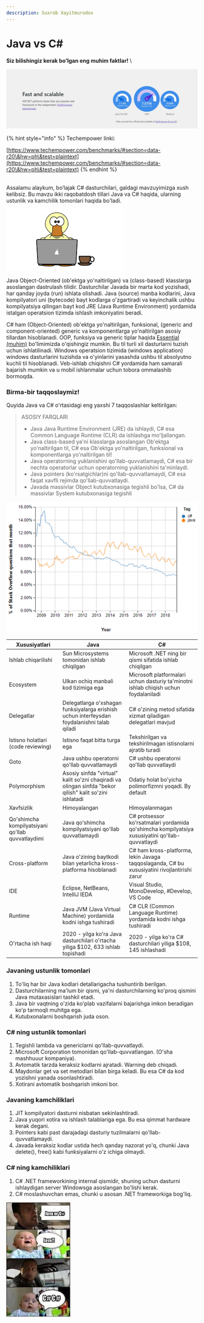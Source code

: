 ```yaml
---
description: Suxrob Xayitmurodov
---
```


# Java vs C\#

**Siz bilishingiz kerak bo’lgan eng muhim faktlar!** \


![techempower.com orqali solishtirilgan](<../../../.gitbook/assets/image (13) (1) (1).png>)

{% hint style="info" %}
Techempower linki:

[https://www.techempower.com/benchmarks/#section=data-r20\&hw=ph\&test=plaintext](https://www.techempower.com/benchmarks/#section=data-r20\&hw=ph\&test=plaintext)
{% endhint %}

\
Assalamu alaykum, bo’lajak C# dasturchilari, galdagi mavzuyimizga xush kelibsiz. Bu mavzu ikki raqobatdosh tillari Java va C# haqida, ularning ustunlik va kamchilik tomonlari haqida bo'ladi.

![](../../../.gitbook/assets/javavc-.png)

Java Object-Oriented (ob'ektga yo'naltirilgan) va (class-based) klasslarga asoslangan dastrulash tilidir. Dasturchilar Javada bir marta kod yozishadi, har qanday joyda (run) ishlata olishadi. Java (source) manba kodlarini, Java kompilyatori uni (bytecode) bayt kodlarga o'zgartiradi va keyinchalik ushbu kompilyatsiya qilingan bayt kod JRE (Java Runtime Environment) yordamida istalgan operatsion tizimda ishlash imkoniyatini beradi.

C# ham (Object-Oriented) ob'ektga yo'naltirilgan, funksional, (generic and component-oriented)  generic va komponentlarga yo'naltirilgan asosiy tillardan hisoblanadi. OOP, funksiya va generic tiplar haqida [Essential (muhim)](https://dot-net.uz/basic/essential) bo'limimizda o'qishingiz mumkin. Bu til turli xil dasturlarni tuzish uchun ishlatilinadi. Windows operatsion tizimida (windows application) windows dasturlarini tuzishda va o'yinlarini yasashda ushbu til absolyutno kuchli til hisoblanadi. Veb-ishlab chiqishni C# yordamida ham samarali bajarish mumkin va u mobil ishlanmalar uchun tobora ommalashib bormoqda.

### Birma-bir taqqoslaymiz!

Quyida Java va C# o'rtasidagi eng yaxshi 7 taqqoslashlar keltirilgan:

> ASOSIY FARQLARI
>
> * Java Java Runtime Environment (JRE) da ishlaydi, C# esa Common Language Runtime (CLR) da ishlashga mo'ljallangan.
> * Java class-based ya'ni klasslarga asoslangan Ob'ektga yo'naltirilgan til, C# esa Ob'ektga yo'naltirilgan, funksional va komponentlarga yo'naltirilgan til!
> * Java operatorning yuklanishini qo'llab-quvvatlamaydi, C# esa bir nechta operatorlar uchun operatorning yuklanishini ta'minlaydi.
> * Java pointers (ko'rsatgichlar)ni qo'llab-quvvatlamaydi, C# esa faqat xavfli rejimda qo'llab-quvvatlaydi.
> * Javada massivlar Object kutubxonasiga tegishli bo'lsa, C# da massivlar System kutubxonasiga tegishli

![stackoverflowda Java va C# savollarining berilishi statistikasi](../../../.gitbook/assets/java.png)

| Xususiyatlari                                    | Java                                                                                                    | C#                                                                                              |
| ------------------------------------------------ | ------------------------------------------------------------------------------------------------------- | ----------------------------------------------------------------------------------------------- |
| Ishlab chiqarilishi                              | Sun Microsystems tomonidan ishlab chiqilgan                                                             | Microsoft .NET ning bir qismi sifatida ishlab chiqilgan                                         |
| Ecosystem                                        | Ulkan ochiq manbali kod tizimiga ega                                                                    | Microsoft platformalari uchun dasturiy ta'minotni ishlab chiqish uchun foydalaniladi            |
| Delegatlar                                       | Delegatlarga o'xshagan funksiyalarga erishish uchun interfeysdan foydalanishni talab qiladi             | C# o'zining metod sifatida xizmat qiladigan delegatlari mavjud                                  |
| Istisno holatlari (code reviewing)               | Istisno faqat bitta turga ega                                                                           | Tekshirilgan va tekshirilmagan istisnolarni ajratib turadi                                      |
| Goto                                             | Java ushbu operatorni qo'llab quvvatlamaydi                                                             | C# ushbu operatorni qo'llab quvvatlaydi                                                         |
| Polymorphism                                     | Asosiy sinfda "virtual" kalit so'zni chaqiradi va olingan sinfda "bekor qilish" kalit so'zini ishlatadi | Odatiy holat bo'yicha polimorfizmni yoqadi. By default                                          |
| Xavfsizlik                                       | Himoyalangan                                                                                            | Himoyalanmagan                                                                                  |
| Qo'shimcha kompilyatsiyani qo'llab quvvatlaydimi | Java qo'shimcha kompilyatsiyani qo'llab quvvatlamaydi                                                   | C# protsessor ko'rsatmalari yordamida qo'shimcha kompilyatsiya xususiyatini qo'llab-quvvatlaydi |
| Cross-platform                                   | Java o'zining baytkodi bilan yetarlicha kross-platforma hisoblanadi                                     | C# ham kross-platforma, lekin Javaga taqqoslaganda, C# bu xususiyatini rivojlantirishi zarur    |
| IDE                                              | Eclipse, NetBeans, IntelliJ IEDA                                                                        | Visual Studio, MonoDevelop, #Develop, VS Code                                                   |
| Runtime                                          | Java JVM (Java Virtual Machine) yordamida kodni ishga tushiradi                                         | C# CLR (Common Language Runtime) yordamida kodni ishga tushiradi                                |
| O'rtacha ish haqi                                | 2020 - yilga ko'ra Java dasturchilari o'rtacha yiliga $102, 633 ishlab topishadi                        | 2020 - yilga ko'ra C# dasturchilari yiliga $108, 145 ishlashadi                                 |

### Javaning ustunlik tomonlari

1. To'liq har bir Java kodlari detallarigacha tushuntirib berilgan.
2. Dasturchilarning ma'lum bir qismi, ya'ni dasturchilarning ko'proq qismini Java mutaxasislari tashkil etadi.
3. Java bir vaqtning o'zida ko'plab vazifalarni bajarishga imkon beradigan ko'p tarmoqli muhitga ega.
4. Kutubxonalarni boshqarish juda oson.

### C# ning ustunlik tomonlari

1. Tegishli lambda va genericlarni qo'llab-quvvatlaydi.
2. Microsoft Corporation tomonidan qo'llab-quvvatlangan. (O'sha mashhuuur kompaniya).
3. Avtomatik tarzda keraksiz kodlarni ajratadi. Warning deb chiqadi.
4. Maydonlar get va set metodlari bilan birga keladi. Bu esa C# da kod yozishni yanada osonlashtiradi.
5. Xotirani avtomatik boshqarish imkoni bor.

### Javaning kamchiliklari

1. JIT kompilyatori dasturni nisbatan sekinlashtiradi.
2. Java yuqori xotira va ishlash talablariga ega. Bu esa qimmat hardware kerak degani.
3. Pointers kabi past darajadagi dasturiy tuzilmalarni qo'llab-quvvatlamaydi.
4. Javada keraksiz kodlar ustida hech qanday nazorat yo'q, chunki Java delete(), free() kabi funksiyalarni o'z ichiga olmaydi.

### C# ning kamchiliklari

1. C# .NET frameworkining internal qismidir, shuning uchun dasturni ishlaydigan server Windowsga asoslangan bo'lishi kerak.
2. C# moslashuvchan emas, chunki u asosan .NET frameworkiga bog'liq.

![Bolakayni qarang...:)))](../../../.gitbook/assets/javavsc-3.jpg)
